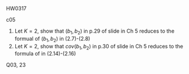 HW0317

c05

1. Let $K=2$, show that $(b_1, b_2)$ in p.29 of slide in Ch 5 reduces to the formual of $(b_1,b_2)$ in (2.7)-(2.8)
2. Let $K=2$, show that $cov(b_1,b_2)$ in p.30 of slide in Ch 5 reduces to the formula of in (2.14)-(2.16)

Q03, 23
